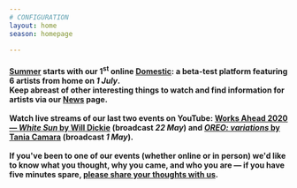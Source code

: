 ```yaml
---
# CONFIGURATION
layout: home
season: homepage

---
```

#### [Summer](/current/2020-summer) starts with our 1<sup>st</sup> online [Domestic](/current/2020-domestic): a beta-test platform featuring 6 artists from home on *1 July*.<br>Keep abreast of other interesting things to watch and find information for artists via our [News](/news) page.<br><br>Watch live streams of our last two events on YouTube: <a href="http://youtu.be/yrZFSzURaS4" target="_blank">Works Ahead 2020 — *White Sun* by Will Dickie</a> (broadcast *22 May*) and <a href="http://youtube.com/watch?v=m7dDCgaffoI&t=3600s" target="_blank">*OREO: variations* by Tania Camara</a> (broadcast *1 May*).<br><br>If you've been to one of our events (whether online or in person) we'd like to know what you thought, why you came, and who you are — if you have five minutes spare, <a href="http://bit.ly/warnmcrfeedback" target="_blank">please share your thoughts with us</a>.
